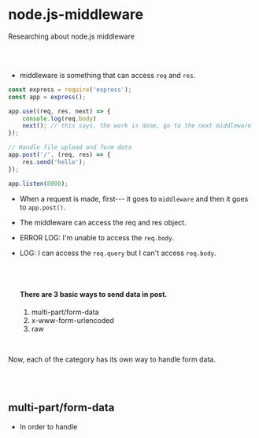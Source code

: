 # node.js-middleware
Researching about node.js middleware

<br>
<br>

* middleware is something that can access `req` and `res`.
```javascript
const express = require('express');
const app = express();

app.use((req, res, next) => {
    console.log(req.body)
    next(); // this says, the work is done, go to the next middleware
});

// Handle file upload and form data
app.post('/', (req, res) => {
    res.send('hello'); 
});

app.listen(8000);
```
* When a request is made, first--- it goes to `middleware` and then it goes to `app.post()`.
* The middleware can access the req and res object.
* ERROR LOG: I'm unable to access the `req.body`. 
* LOG: I can access the `req.query` but I can't access `req.body`.

  <br>
  <br>

  #### There are 3 basic ways to send data in post.
  1. multi-part/form-data
  2. x-www-form-urlencoded
  3. raw

<br>

Now, each of the category has its own way to handle form data.

<br>
<br>

## multi-part/form-data
* In order to handle 
